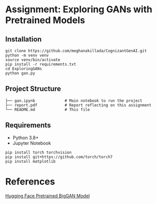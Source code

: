 # Assignment: Exploring GANs with Pretrained Models

## Installation
```
git clone https://github.com/meghanakillada/CognizantGenAI.git
python -m venv venv
source venv/bin/activate
pip install -r requirements.txt
cd ExploringGANs
python gan.py
```

## Project Structure
```
├── gan.ipynb             # Main notebook to run the project
├── report.pdf            # Report reflecting on this assignment
└── README.md             # This file
```

## Requirements
- Python 3.8+
- Jupyter Notebook
```
pip install torch torchvision
pip install git+https://github.com/torch/torch7
pip install matplotlib
```

# References
[Hugging Face Pretrained BigGAN Model](https://github.com/huggingface/pytorch-pretrained-BigGAN)